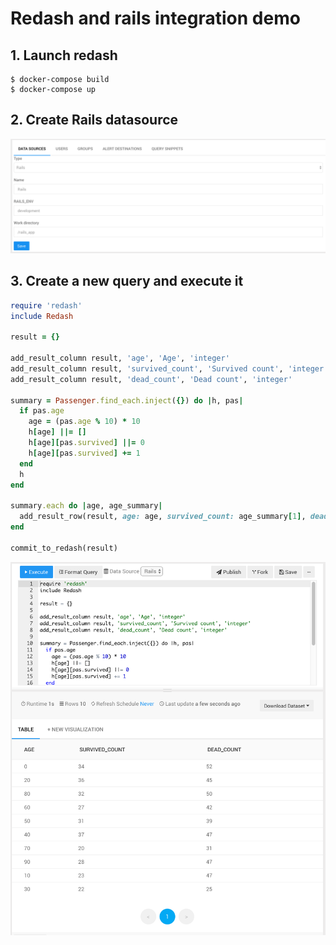 # Redash and rails integration demo

## 1. Launch redash

```console
$ docker-compose build
$ docker-compose up
```

## 2. Create Rails datasource

![](doc/img/rails_datasource.png)

## 3. Create a new query and execute it

```ruby
require 'redash'
include Redash

result = {}

add_result_column result, 'age', 'Age', 'integer'
add_result_column result, 'survived_count', 'Survived count', 'integer'
add_result_column result, 'dead_count', 'Dead count', 'integer'

summary = Passenger.find_each.inject({}) do |h, pas|
  if pas.age
    age = (pas.age % 10) * 10
    h[age] ||= []
    h[age][pas.survived] ||= 0
    h[age][pas.survived] += 1
  end
  h
end

summary.each do |age, age_summary|
  add_result_row(result, age: age, survived_count: age_summary[1], dead_count: age_summary[0])
end

commit_to_redash(result)
```

![](doc/img/rails_query.png)
